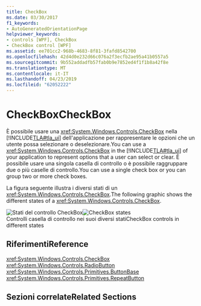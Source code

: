 ```yaml
---
title: CheckBox
ms.date: 03/30/2017
f1_keywords:
- AutoGeneratedOrientationPage
helpviewer_keywords:
- controls [WPF], CheckBox
- CheckBox control [WPF]
ms.assetid: ee701cc2-968b-4683-8f81-3fafd8542700
ms.openlocfilehash: 42d4d0e232d66c076a2f3ecfb2ae95a41b0557a5
ms.sourcegitcommit: 9b552addadfb57fab0b9e7852ed4f1f1b8a42f8e
ms.translationtype: MT
ms.contentlocale: it-IT
ms.lasthandoff: 04/23/2019
ms.locfileid: "62052222"
---
```

# <a name="checkbox"></a><span data-ttu-id="56ef2-102">CheckBox</span><span class="sxs-lookup"><span data-stu-id="56ef2-102">CheckBox</span></span>
<span data-ttu-id="56ef2-103">È possibile usare una <xref:System.Windows.Controls.CheckBox> nella [!INCLUDE[TLA#tla_ui](../../../../includes/tlasharptla-ui-md.md)] dell'applicazione per rappresentare le opzioni che un utente possa selezionare o deselezionare.</span><span class="sxs-lookup"><span data-stu-id="56ef2-103">You can use a <xref:System.Windows.Controls.CheckBox> in the [!INCLUDE[TLA#tla_ui](../../../../includes/tlasharptla-ui-md.md)] of your application to represent options that a user can select or clear.</span></span> <span data-ttu-id="56ef2-104">È possibile usare una singola casella di controllo o è possibile raggruppare due o più caselle di controllo.</span><span class="sxs-lookup"><span data-stu-id="56ef2-104">You can use a single check box or you can group two or more check boxes.</span></span>  
  
 <span data-ttu-id="56ef2-105">La figura seguente illustra i diversi stati di un <xref:System.Windows.Controls.CheckBox>.</span><span class="sxs-lookup"><span data-stu-id="56ef2-105">The following graphic shows the different states of a <xref:System.Windows.Controls.CheckBox>.</span></span>  
  
 <span data-ttu-id="56ef2-106">![Stati del controllo CheckBox](./media/ss-ctl-checkbox.png "SS_CTL_checkbox")</span><span class="sxs-lookup"><span data-stu-id="56ef2-106">![CheckBox states](./media/ss-ctl-checkbox.png "SS_CTL_checkbox")</span></span>  
<span data-ttu-id="56ef2-107">Controlli casella di controllo nei suoi diversi stati</span><span class="sxs-lookup"><span data-stu-id="56ef2-107">CheckBox controls in different states</span></span>  
  
## <a name="reference"></a><span data-ttu-id="56ef2-108">Riferimenti</span><span class="sxs-lookup"><span data-stu-id="56ef2-108">Reference</span></span>  
 <xref:System.Windows.Controls.CheckBox>  
  <xref:System.Windows.Controls.RadioButton>  
  <xref:System.Windows.Controls.Primitives.ButtonBase>  
  <xref:System.Windows.Controls.Primitives.RepeatButton>  
  
## <a name="related-sections"></a><span data-ttu-id="56ef2-109">Sezioni correlate</span><span class="sxs-lookup"><span data-stu-id="56ef2-109">Related Sections</span></span>
